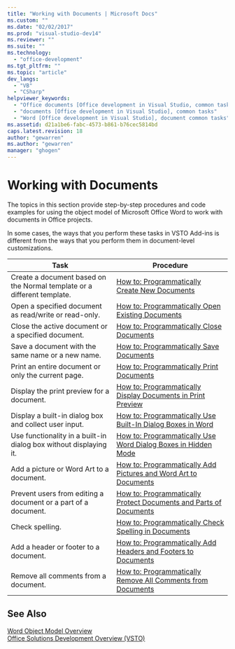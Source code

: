 ```yaml
---
title: "Working with Documents | Microsoft Docs"
ms.custom: ""
ms.date: "02/02/2017"
ms.prod: "visual-studio-dev14"
ms.reviewer: ""
ms.suite: ""
ms.technology: 
  - "office-development"
ms.tgt_pltfrm: ""
ms.topic: "article"
dev_langs: 
  - "VB"
  - "CSharp"
helpviewer_keywords: 
  - "Office documents [Office development in Visual Studio, common tasks"
  - "documents [Office development in Visual Studio], common tasks"
  - "Word [Office development in Visual Studio], document common tasks"
ms.assetid: d21a1be6-fabc-4573-b861-b76cec5814bd
caps.latest.revision: 18
author: "gewarren"
ms.author: "gewarren"
manager: "ghogen"
---
```

# Working with Documents
  The topics in this section provide step-by-step procedures and code examples for using the object model of Microsoft Office Word to work with documents in Office projects.  
  
 In some cases, the ways that you perform these tasks in VSTO Add-ins is different from the ways that you perform them in document-level customizations.  
  
|Task|Procedure|  
|----------|---------------|  
|Create a document based on the Normal template or a different template.|[How to: Programmatically Create New Documents](../vsto/how-to-programmatically-create-new-documents.md)|  
|Open a specified document as read/write or read-only.|[How to: Programmatically Open Existing Documents](../vsto/how-to-programmatically-open-existing-documents.md)|  
|Close the active document or a specified document.|[How to: Programmatically Close Documents](../vsto/how-to-programmatically-close-documents.md)|  
|Save a document with the same name or a new name.|[How to: Programmatically Save Documents](../vsto/how-to-programmatically-save-documents.md)|  
|Print an entire document or only the current page.|[How to: Programmatically Print Documents](../vsto/how-to-programmatically-print-documents.md)|  
|Display the print preview for a document.|[How to: Programmatically Display Documents in Print Preview](../vsto/how-to-programmatically-display-documents-in-print-preview.md)|  
|Display a built-in dialog box and collect user input.|[How to: Programmatically Use Built-In Dialog Boxes in Word](../vsto/how-to-programmatically-use-built-in-dialog-boxes-in-word.md)|  
|Use functionality in a built-in dialog box without displaying it.|[How to: Programmatically Use Word Dialog Boxes in Hidden Mode](../vsto/how-to-programmatically-use-word-dialog-boxes-in-hidden-mode.md)|  
|Add a picture or Word Art to a document.|[How to: Programmatically Add Pictures and Word Art to Documents](../vsto/how-to-programmatically-add-pictures-and-word-art-to-documents.md)|  
|Prevent users from editing a document or a part of a document.|[How to: Programmatically Protect Documents and Parts of Documents](../vsto/how-to-programmatically-protect-documents-and-parts-of-documents.md)|  
|Check spelling.|[How to: Programmatically Check Spelling in Documents](../vsto/how-to-programmatically-check-spelling-in-documents.md)|  
|Add a header or footer to a document.|[How to: Programmatically Add Headers and Footers to Documents](../vsto/how-to-programmatically-add-headers-and-footers-to-documents.md)|  
|Remove all comments from a document.|[How to: Programmatically Remove All Comments from Documents](../vsto/how-to-programmatically-remove-all-comments-from-documents.md)|  
  
## See Also  
 [Word Object Model Overview](../vsto/word-object-model-overview.md)   
 [Office Solutions Development Overview &#40;VSTO&#41;](../vsto/office-solutions-development-overview-vsto.md)  
  
  